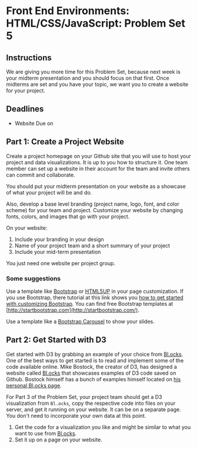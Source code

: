 # Front End Environments: HTML/CSS/JavaScript: Problem Set 5

## Instructions

We are giving you more time for this Problem Set, because next week is your midterm presentation and you should focus on that first. Once midterms are set and you have your topic, we want you to create a website for your project.

## Deadlines

+ Website Due on

## Part 1: Create a Project Website

Create a project homepage on your Github site that you will use to host your project and data visualizations. It is up to you how to structure it. One team member can set up a website in their account for the team and invite others can commit and collaborate.

You should put your midterm presentation on your website as a showcase of what your project will be and do.

Also, develop a base level branding (project name, logo, font, and color scheme) for your team and project. Customize your website by changing fonts, colors, and images that go with your project.

On your website:

1. Include your branding in your design
2. Name of your project team and a short summary of your project
3. Include your mid-term presentation

You just need one website per project group.

### Some suggestions

Use a template like [Bootstrap](http://duspviz.mit.edu/web-map-workshop/bootstrap-templates/) or [HTML5UP](https://html5up.net/) in your page customization. If you use Bootstrap, there tutorial at this link shows you [how to get started with customizing Bootstrap](http://duspviz.mit.edu/web-map-workshop/bootstrap-templates/). You can find free Bootstrap templates at [http://startbootstrap.com](http://startbootstrap.com/).

Use a template like a [Bootstrap Carousel](https://www.w3schools.com/bootstrap/bootstrap_carousel.asp) to show your slides.

## Part 2: Get Started with D3

Get started with D3 by grabbing an example of your choice from [Bl.ocks](https://bl.ocks.org/). One of the best ways to get started is to read and implement some of the code available online. Mike Bostock, the creator of D3, has designed a website called [Bl.ocks](https://bl.ocks.org/) that showcases examples of D3 code saved on Github. Bostock himself has a bunch of examples himself located on [his personal Bl.ocks page](https://bl.ocks.org/mbostock).

For Part 3 of the Problem Set, your project team should get a D3 visualization from `Bl.ocks`, copy the respective code into files on your server, and get it running on your website. It can be on a separate page. You don't need to incorporate your own data at this point.

1. Get the code for a visualization you like and might be similar to what you want to use from [Bl.ocks](https://bl.ocks.org/).
2. Set it up on a page on your website.

